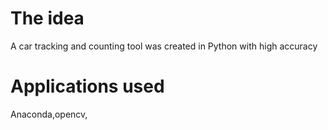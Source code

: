 
 # The idea
 A car tracking and counting tool was created in Python with high accuracy

 # Applications used
 Anaconda,opencv,
 
